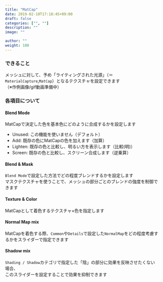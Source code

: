 ```yaml
---
title: "MatCap"
date: 2019-02-10T17:18:45+09:00
draft: false
categories: ["", ""]
description: ""
image: ""

author: ""
weight: 100
---
```

### できること
メッシュに対して、予め「ライティングされた光源」（＝`MaterialCapture`,`MatCap`）となるテクスチャを設定できます  
（※作例画像/gif動画準備中）
<!-- {{< figure src="/images/cat_common1.gif" >}} -->
### 各項目について
#### Blend Mode
MatCapで決定した色を基本色にどのように合成するかを設定します
- Unused: この機能を使いません（デフォルト）
- Add: 既存の色にMatCapの色を加えます（加算）
- Lighten: 既存の色と比較し、明るい方を表示します（比較(明)）
- Screen: 既存の色と比較し、スクリーン合成します（逆乗算）
#### Blend & Mask
`Blend Mode`で設定した方法でどの程度ブレンドするかを設定します  
マスクテクスチャを使うことで、メッシュの部分ごとのブレンドの強度を制御できます
#### Texture & Color
MatCapとして着色するテクスチャ×色を指定します
#### Normal Map mix
MatCapを着色する際、`Common`や`Details`で設定した`NormalMap`をどの程度考慮するかをスライダーで指定できます
#### Shadow mix
`Shading / Shadow`カテゴリで指定した「陰」の部分に効果を反映させたくない場合、  
このスライダーを設定することで効果を抑制できます